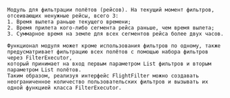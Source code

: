     Модуль для фильтрации полётов (рейсов). На текущий момент фильтров, отсеивающих ненужные рейсы, всего 3:
    1. Время вылета раньше текущего времени;
    2. Время прилета кого-либо сегмента рейса раньше, чем время вылета;
    3. Суммарное время на земле для всех сегментов рейса более двух часов.
    
    Функционал модуля может кроме использования фильтров по одному, также предусматривает фильтрацию всех полётов с помощью набора фильтров через FilterExecutor, 
    который принимает на вход первым параметром List фильтров и вторым параметром List полётов. 
    Таким образом, реализуя интерфейс FlightFilter можно создавать неограниченное количество пользовательских фильтров и вызывать их одной функцией класса FilterExecutor.
